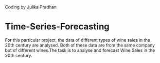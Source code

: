 Coding by Julika Pradhan
# Time-Series-Forecasting
For this particular project, the data of different types of wine sales in the 20th century are analysed. Both of these data are from the same company but of different wines.The task is to analyse and forecast Wine Sales in the 20th century.
